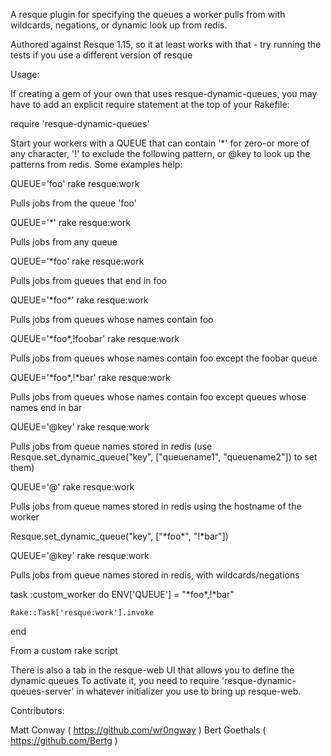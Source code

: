A resque plugin for specifying the queues a worker pulls from with wildcards, negations, or dynamic look up from redis.

Authored against Resque 1.15, so it at least works with that - try running the tests if you use a different version of resque

Usage:

If creating a gem of your own that uses resque-dynamic-queues, you may have to add an explicit require statement at the top of your Rakefile:

require 'resque-dynamic-queues'

Start your workers with a QUEUE that can contain '\*' for zero-or more of any character, '!' to exclude the following pattern, or @key to look up the patterns from redis.  Some examples help:

QUEUE='foo' rake resque:work

  Pulls jobs from the queue 'foo'

QUEUE='\*' rake resque:work

  Pulls jobs from any queue

QUEUE='\*foo' rake resque:work

  Pulls jobs from queues that end in foo

QUEUE='\*foo\*' rake resque:work

  Pulls jobs from queues whose names contain foo

QUEUE='\*foo\*,!foobar' rake resque:work

  Pulls jobs from queues whose names contain foo except the foobar queue

QUEUE='\*foo\*,!\*bar' rake resque:work

  Pulls jobs from queues whose names contain foo except queues whose names end in bar

QUEUE='@key' rake resque:work

  Pulls jobs from queue names stored in redis (use Resque.set\_dynamic\_queue("key", ["queuename1", "queuename2"]) to set them)

QUEUE='@' rake resque:work

  Pulls jobs from queue names stored in redis using the hostname of the worker

Resque.set\_dynamic\_queue("key", ["\*foo\*", "!\*bar"])

QUEUE='@key' rake resque:work

  Pulls jobs from queue names stored in redis, with wildcards/negations

task :custom_worker do
    ENV['QUEUE'] = "\*foo\*,!\*bar"

    Rake::Task['resque:work'].invoke
end

  From a custom rake script


There is also a tab in the resque-web UI that allows you to define the dynamic queues  To activate it, you need to require 'resque-dynamic-queues-server' in whatever initializer you use to bring up resque-web.


Contributors:

Matt Conway ( https://github.com/wr0ngway )
Bert Goethals ( https://github.com/Bertg )
